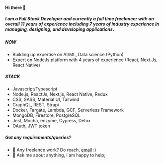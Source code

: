 #### Hi there 👋

##### I am a Full Stack Developer and currently a full time freelancer with an overall 11 years of experience including 7 years of industry experience in managing, designing, and developing applications.

##### NOW

- Building up expertise on AI/ML, Data science (Python)
- Expert on NodeJs platform with 4 years of experience (React, Next.Js, React Native)

##### STACK

- Javascript/Typescript
- Node.js, ReactJs, Next.js, React Native, Redux
- CSS, SASS, Material UI, Tailwind
- GraphQL, REST, Strapi
- Docker, Fargate, Lambda, GCF, Serverless Framework
- MongoDB, Firestore, PostgreSQL
- Jest, Mocha, enzyme, Cypress, Detox
- OAuth, JWT token


##### Got any requirements/queries?
- 💼 Any freelance work? Do reach, [email](mailto:subhash.mukho@gmail.com) :)
- 💬 Ask me about anything, I am happy to help;
